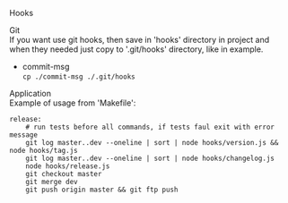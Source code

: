 Hooks


Git  
If you want use git hooks, then save in 'hooks' directory in project and  
when they needed just copy to '.git/hooks' directory, like in example.  
- commit-msg  
```cp ./commit-msg ./.git/hooks```



Application  
Example of usage from 'Makefile':
```
release:
	# run tests before all commands, if tests faul exit with error message
	git log master..dev --oneline | sort | node hooks/version.js && node hooks/tag.js
	git log master..dev --oneline | sort | node hooks/changelog.js
	node hooks/release.js
	git checkout master
	git merge dev
	git push origin master && git ftp push
```